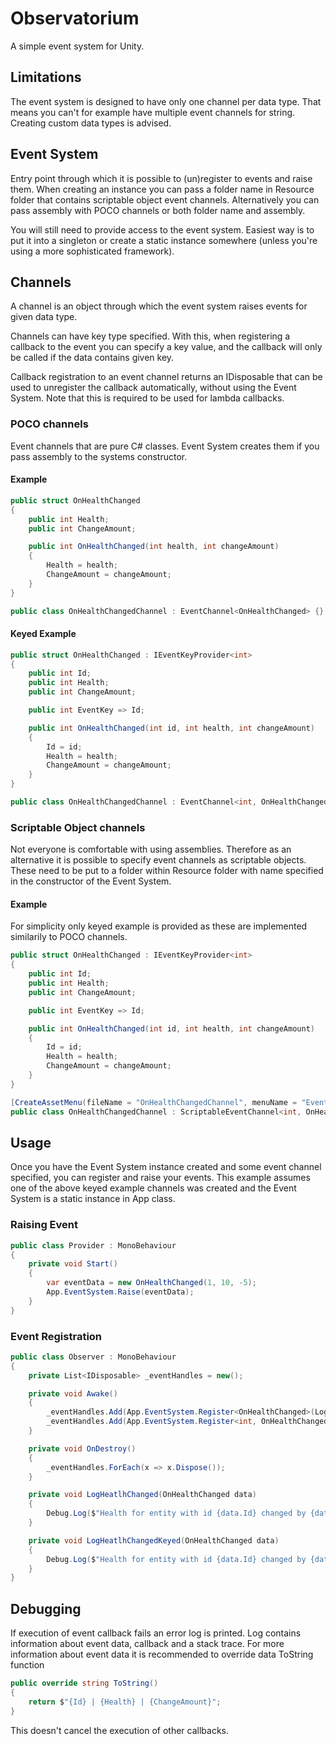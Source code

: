 # Observatorium

A simple event system for Unity.

## Limitations

The event system is designed to have only one channel per data type. That means you can't for example have multiple event channels for string. Creating custom data types is advised.

## Event System

Entry point through which it is possible to (un)register to events and raise them. When creating an instance you can pass a folder name in Resource folder that contains scriptable object event channels. Alternatively you can pass assembly with POCO channels or both folder name and assembly.

You will still need to provide access to the event system. Easiest way is to put it into a singleton or create a static instance somewhere (unless you're using a more sophisticated framework).

## Channels

A channel is an object through which the event system raises events for given data type.

Channels can have key type specified. With this, when registering a callback to the event you can specify a key value, and the callback will only be called if the data contains given key.

Callback registration to an event channel returns an IDisposable that can be used to unregister the callback automatically, without using the Event System. Note that this is required to be used for lambda callbacks.

### POCO channels

Event channels that are pure C# classes. Event System creates them if you pass assembly to the systems constructor.

#### Example
```csharp
public struct OnHealthChanged
{
    public int Health;
    public int ChangeAmount;

    public int OnHealthChanged(int health, int changeAmount)
    {
        Health = health;
        ChangeAmount = changeAmount;
    }
}

public class OnHealthChangedChannel : EventChannel<OnHealthChanged> {}
```

#### Keyed Example
```csharp
public struct OnHealthChanged : IEventKeyProvider<int>
{
    public int Id;
    public int Health;
    public int ChangeAmount;

    public int EventKey => Id;

    public int OnHealthChanged(int id, int health, int changeAmount)
    {
        Id = id;
        Health = health;
        ChangeAmount = changeAmount;
    }
}

public class OnHealthChangedChannel : EventChannel<int, OnHealthChanged> {}
```

### Scriptable Object channels

Not everyone is comfortable with using assemblies. Therefore as an alternative it is possible to specify event channels as scriptable objects. These need to be put to a folder within Resource folder with name specified in the constructor of the Event System.

#### Example

For simplicity only keyed example is provided as these are implemented similarily to POCO channels.
```csharp
public struct OnHealthChanged : IEventKeyProvider<int>
{
    public int Id;
    public int Health;
    public int ChangeAmount;

    public int EventKey => Id;

    public int OnHealthChanged(int id, int health, int changeAmount)
    {
        Id = id;
        Health = health;
        ChangeAmount = changeAmount;
    }
}

[CreateAssetMenu(fileName = "OnHealthChangedChannel", menuName = "Events/OnHealthChanged")]
public class OnHealthChangedChannel : ScriptableEventChannel<int, OnHealthChanged> {}
```

## Usage

Once you have the Event System instance created and some event channel specified, you can register and raise your events. This example assumes one of the above keyed example channels was created and the Event System is a static instance in App class.


### Raising Event
```csharp
public class Provider : MonoBehaviour
{
    private void Start()
    {
        var eventData = new OnHealthChanged(1, 10, -5);
        App.EventSystem.Raise(eventData);
    }
}
```

### Event Registration
```csharp
public class Observer : MonoBehaviour
{
    private List<IDisposable> _eventHandles = new();

    private void Awake()
    {
        _eventHandles.Add(App.EventSystem.Register<OnHealthChanged>(LogHeatlhChanged));
        _eventHandles.Add(App.EventSystem.Register<int, OnHealthChanged>(LogHeatlhChangedKeyed, 1));
    }

    private void OnDestroy()
    {
        _eventHandles.ForEach(x => x.Dispose());
    }

    private void LogHeatlhChanged(OnHealthChanged data)
    {
        Debug.Log($"Health for entity with id {data.Id} changed by {data.ChangeAmount} to {data.Health}.");
    }

    private void LogHeatlhChangedKeyed(OnHealthChanged data)
    {
        Debug.Log($"Health for entity with id {data.Id} changed by {data.ChangeAmount} to {data.Health}.");
    }
}
```

## Debugging

If execution of event callback fails an error log is printed. Log contains information about event data, callback and a stack trace. For more information about event data it is recommended to override data ToString function

```csharp
public override string ToString()
{
	return $"{Id} | {Health} | {ChangeAmount}";
}
```

This doesn't cancel the execution of other callbacks.